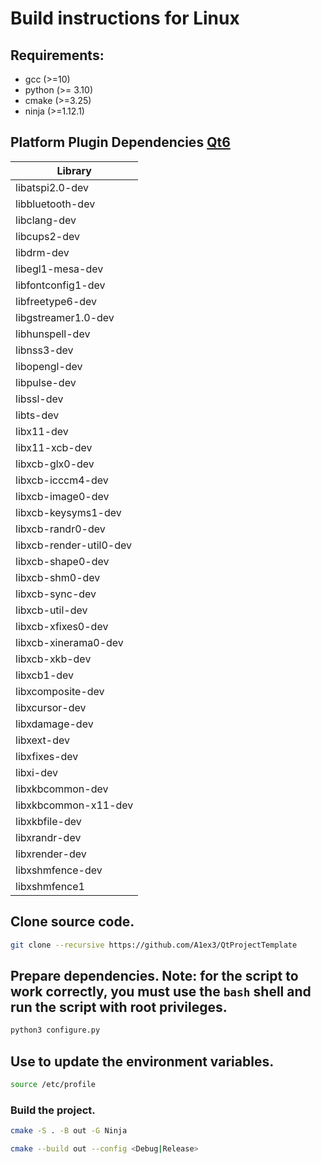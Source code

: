# Build instructions for Linux

## Requirements:
- gcc (>=10)
- python (>= 3.10)
- cmake (>=3.25)
- ninja (>=1.12.1)

## Platform Plugin Dependencies [Qt6](https://doc.qt.io/qt-6/linux-requirements.html)
| Library                                 |
|-----------------------------------------|
| libatspi2.0-dev                         |
| libbluetooth-dev                        |
| libclang-dev                            |
| libcups2-dev                            |
| libdrm-dev                              |
| libegl1-mesa-dev                        |
| libfontconfig1-dev                      |
| libfreetype6-dev                        |
| libgstreamer1.0-dev                     |
| libhunspell-dev                         |
| libnss3-dev                             |
| libopengl-dev                           |
| libpulse-dev                            |
| libssl-dev                              |
| libts-dev                               |
| libx11-dev                              |
| libx11-xcb-dev                          |
| libxcb-glx0-dev                         |
| libxcb-icccm4-dev                       |
| libxcb-image0-dev                       |
| libxcb-keysyms1-dev                     |
| libxcb-randr0-dev                       |
| libxcb-render-util0-dev                 |
| libxcb-shape0-dev                       |
| libxcb-shm0-dev                         |
| libxcb-sync-dev                         |
| libxcb-util-dev                         |
| libxcb-xfixes0-dev                      |
| libxcb-xinerama0-dev                    |
| libxcb-xkb-dev                          |
| libxcb1-dev                             |
| libxcomposite-dev                       |
| libxcursor-dev                          |
| libxdamage-dev                          |
| libxext-dev                             |
| libxfixes-dev                           |
| libxi-dev                               |
| libxkbcommon-dev                        |
| libxkbcommon-x11-dev                    |
| libxkbfile-dev                          |
| libxrandr-dev                           |
| libxrender-dev                          |
| libxshmfence-dev                        |
| libxshmfence1                           |

## Clone source code.
```bash
git clone --recursive https://github.com/A1ex3/QtProjectTemplate
```

## Prepare dependencies. Note: for the script to work correctly, you must use the `bash` shell and run the script with root privileges.
```bash
python3 configure.py
```

## Use to update the environment variables.
```bash
source /etc/profile
```

### Build the project.
```bash
cmake -S . -B out -G Ninja
```

```bash
cmake --build out --config <Debug|Release>
```